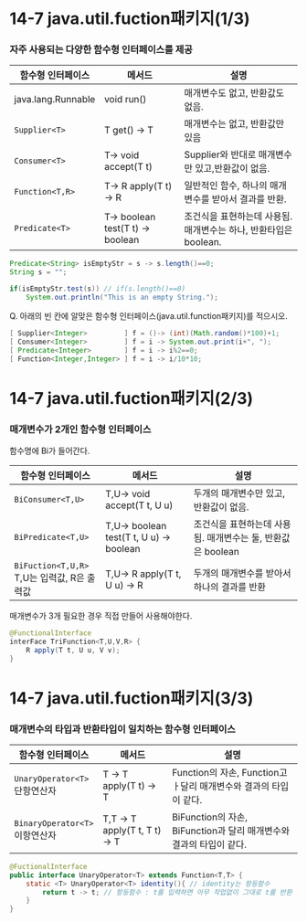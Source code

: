 # 14-7 java.util.fuction패키지(1/3)

### 자주 사용되는 다양한 함수형 인터페이스를 제공

| 함수형 인터페이스        | 메서드                           | 설명                                      |
|------------------|-------------------------------|-----------------------------------------|
| java.lang.Runnable | void run()                    | 매개변수도 없고, 반환값도 없음.                      |
| ``Supplier<T>``                            | T get() → T                    | 매개변수는 없고, 반환값만 있음                       |
| ``Consumer<T>``     | T→ void accept(T t)           | Supplier와 반대로 매개변수만 있고,반환값이 없음.         |
| ``Function<T,R>``    | T→ R apply(T t) → R           | 일반적인 함수, 하나의 매개변수를 받아서 결과를 반환.          |
| ``Predicate<T>``     | T→ boolean test(T t) → boolean | 조건식을 표현하는데 사용됨.매개변수는 하나, 반환타입은 boolean. |

```java
Predicate<String> isEmptyStr = s -> s.length()==0;
String s = "";

if(isEmptyStr.test(s)) // if(s.length()==0)
	System.out.println("This is an empty String.");
```

Q. 아래의 빈 칸에 알맞은 함수형 인터페이스(java.util.function패키지)를 적으시오.

```java
[ Supplier<Integer>         ] f = ()-> (int)(Math.random()*100)+1;
[ Consumer<Integer>         ] f = i -> System.out.print(i+", ");
[ Predicate<Integer>        ] f = i -> i%2==0;
[ Function<Integer,Integer> ] f = i -> i/10*10;
```

# 14-7 java.util.fuction패키지(2/3)

### 매개변수가 2개인 함수형 인터페이스

함수명에 Bi가 들어간다.

| 함수형 인터페이스                                | 메서드 | 설명                                    |
|------------------------------------------| --- |---------------------------------------|
| ``BiConsumer<T,U>``                      | T,U→ void accept(T t, U u) | 두개의 매개변수만 있고,반환값이 없음.                 |
| ``BiPredicate<T,U>``                     | T,U→ boolean test(T t, U u) → boolean | 조건식을 표현하는데 사용됨. 매개변수는 둘, 반환값은 boolean |
| ``BiFuction<T,U,R>``<br>T,U는 입력값, R은 출력값 | T,U→ R apply(T t, U u) → R | 두개의 매개변수를 받아서 하나의 결과를 반환              |

매개변수가 3개 필요한 경우 직접 만들어 사용해야한다.

```java
@FunctionalInterface
interFace TriFunction<T,U,V,R> {
	R apply(T t, U u, V v);
}
```

# 14-7 java.util.fuction패키지(3/3)

### 매개변수의 타입과 반환타입이 일치하는 함수형 인터페이스

| 함수형 인터페이스                      | 메서드 | 설명 |
|--------------------------------| --- | --- |
| ``UnaryOperator<T>``<br>단항연산자  | T → T apply(T t) → T | Function의 자손, Function고 ㅏ달리 매개변수와 결과의 타입이 같다. |
| ``BinaryOperator<T>``<br>이항연산자 | T,T → T apply(T t, T t) → T | BiFunction의 자손, BiFunction과 달리 매개변수와 결과의 타입이 같다. |

```java
@FuctionalInterface
public interface UnaryOperator<T> extends Function<T,T> {
	static <T> UnaryOperator<T> identity(){ // identity는 항등함수
		return t -> t; // 항등함수 : t를 입력하면 아무 작업없이 그대로 t를 반환
	}
}
```